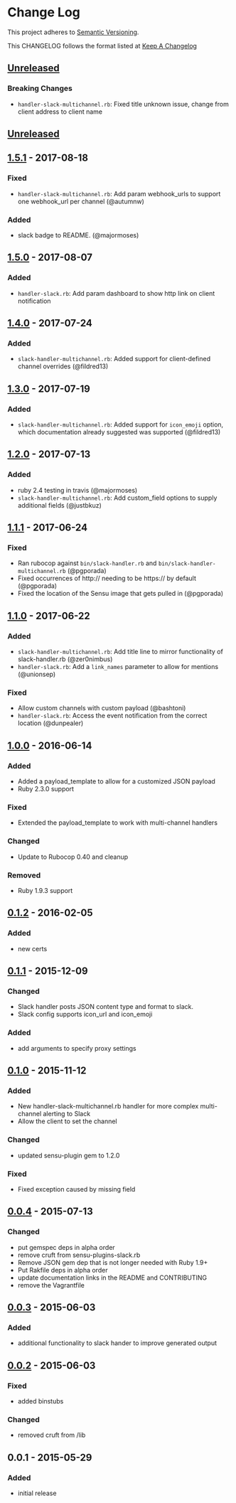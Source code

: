 # Change Log
This project adheres to [Semantic Versioning](http://semver.org/).

This CHANGELOG follows the format listed at [Keep A Changelog](http://keepachangelog.com/)

## [Unreleased]
### Breaking Changes
- `handler-slack-multichannel.rb`: Fixed title unknown issue, change from client address to client name

## [Unreleased]
## [1.5.1] - 2017-08-18
### Fixed
- `handler-slack-multichannel.rb`: Add param webhook_urls to support one webhook_url per channel (@autumnw)

### Added
- slack badge to README. (@majormoses)

## [1.5.0] - 2017-08-07
### Added
- `handler-slack.rb`: Add param dashboard to show http link on client notification

## [1.4.0] - 2017-07-24
### Added
- `slack-handler-multichannel.rb`: Added support for client-defined channel overrides (@fildred13)

## [1.3.0] - 2017-07-19
### Added
- `slack-handler-multichannel.rb`: Added support for `icon_emoji` option, which documentation already suggested was supported (@fildred13)

## [1.2.0] - 2017-07-13
### Added
- ruby 2.4 testing in travis (@majormoses)
- `slack-handler-multichannel.rb`: Add custom_field options to supply additional fields (@justbkuz)

## [1.1.1] - 2017-06-24
### Fixed
- Ran rubocop against `bin/slack-handler.rb` and `bin/slack-handler-multichannel.rb` (@pgporada)
- Fixed occurrences of http:// needing to be https:// by default (@pgporada)
- Fixed the location of the Sensu image that gets pulled in (@pgporada)

## [1.1.0] - 2017-06-22
### Added
- `slack-handler-multichannel.rb`: Add title line to mirror functionality of slack-handler.rb (@zer0nimbus)
- `handler-slack.rb`: Add a `link_names` parameter to allow for mentions (@unionsep)

### Fixed
- Allow custom channels with custom payload (@bashtoni)
- `handler-slack.rb`: Access the event notification from the correct location (@dunpealer)

## [1.0.0] - 2016-06-14
### Added
- Added a payload_template to allow for a customized JSON payload
- Ruby 2.3.0 support

### Fixed
- Extended the payload_template to work with multi-channel handlers

### Changed
- Update to Rubocop 0.40 and cleanup

### Removed
- Ruby 1.9.3 support

## [0.1.2] - 2016-02-05
### Added
- new certs

## [0.1.1] - 2015-12-09
### Changed
- Slack handler posts JSON content type and format to slack.
- Slack config supports icon_url and icon_emoji
### Added
- add arguments to specify proxy settings

## [0.1.0] - 2015-11-12
### Added
- New handler-slack-multichannel.rb handler for more complex multi-channel alerting to Slack
- Allow the client to set the channel

### Changed
- updated sensu-plugin gem to 1.2.0

### Fixed
- Fixed exception caused by missing field

## [0.0.4] - 2015-07-13
### Changed
- put gemspec deps in alpha order
- remove cruft from sensu-plugins-slack.rb
- Remove JSON gem dep that is not longer needed with Ruby 1.9+
- Put Rakfile deps in alpha order
- update documentation links in the README and CONTRIBUTING
- remove the Vagrantfile

## [0.0.3] - 2015-06-03
### Added
- additional functionality to slack hander to improve generated output

## [0.0.2] - 2015-06-03
### Fixed
- added binstubs

### Changed
- removed cruft from /lib

## 0.0.1 - 2015-05-29
### Added
- initial release

[Unreleased]: https://github.com/sensu-plugins/sensu-plugins-slack/compare/1.5.0...HEAD
[1.5.1]: https://github.com/sensu-plugins/sensu-plugins-slack/compare/1.5.0...1.5.1
[1.5.0]: https://github.com/sensu-plugins/sensu-plugins-slack/compare/1.4.0...1.5.0
[1.4.0]: https://github.com/sensu-plugins/sensu-plugins-slack/compare/1.3.0...1.4.0
[1.3.0]: https://github.com/sensu-plugins/sensu-plugins-slack/compare/1.2.0...1.3.0
[1.2.0]: https://github.com/sensu-plugins/sensu-plugins-slack/compare/1.1.1...1.2.0
[1.1.1]: https://github.com/sensu-plugins/sensu-plugins-slack/compare/1.1.0...1.1.1.
[1.1.0]: https://github.com/sensu-plugins/sensu-plugins-slack/compare/1.0.0...1.1.0
[1.0.0]: https://github.com/sensu-plugins/sensu-plugins-slack/compare/v0.1.2...1.0.0
[0.1.2]: https://github.com/sensu-plugins/sensu-plugins-slack/compare/0.1.1...v0.1.2
[0.1.1]: https://github.com/sensu-plugins/sensu-plugins-slack/compare/0.1.0...0.1.1
[0.1.0]: https://github.com/sensu-plugins/sensu-plugins-slack/compare/0.0.4...0.1.0
[0.0.4]: https://github.com/sensu-plugins/sensu-plugins-slack/compare/0.0.3...0.0.4
[0.0.3]: https://github.com/sensu-plugins/sensu-plugins-slack/compare/0.0.2...0.0.3
[0.0.2]: https://github.com/sensu-plugins/sensu-plugins-slack/compare/0.0.1...0.0.2
